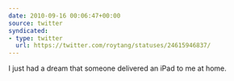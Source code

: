 ```yaml
---
date: 2010-09-16 00:06:47+00:00
source: twitter
syndicated:
- type: twitter
  url: https://twitter.com/roytang/statuses/24615946837/
---
```


I just had a dream that someone delivered an iPad to me at home.